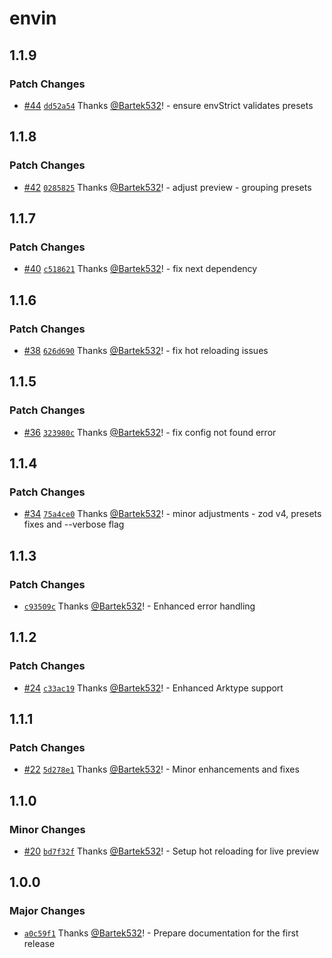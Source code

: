 # envin

## 1.1.9

### Patch Changes

- [#44](https://github.com/turbostarter/envin/pull/44) [`dd52a54`](https://github.com/turbostarter/envin/commit/dd52a541db6010ff33d10bb04cca15fa47b4ed5d) Thanks [@Bartek532](https://github.com/Bartek532)! - ensure envStrict validates presets

## 1.1.8

### Patch Changes

- [#42](https://github.com/turbostarter/envin/pull/42) [`0285825`](https://github.com/turbostarter/envin/commit/028582545272ec71bf513e814d800b07782b97bc) Thanks [@Bartek532](https://github.com/Bartek532)! - adjust preview - grouping presets

## 1.1.7

### Patch Changes

- [#40](https://github.com/turbostarter/envin/pull/40) [`c518621`](https://github.com/turbostarter/envin/commit/c518621f4d0dc5b60abdc61656eb10176db28707) Thanks [@Bartek532](https://github.com/Bartek532)! - fix next dependency

## 1.1.6

### Patch Changes

- [#38](https://github.com/turbostarter/envin/pull/38) [`626d690`](https://github.com/turbostarter/envin/commit/626d690a72fa55a1f717644ea482f1490884df48) Thanks [@Bartek532](https://github.com/Bartek532)! - fix hot reloading issues

## 1.1.5

### Patch Changes

- [#36](https://github.com/turbostarter/envin/pull/36) [`323980c`](https://github.com/turbostarter/envin/commit/323980cb33d8ef48a6b9386ba1fd0d0d5bf48387) Thanks [@Bartek532](https://github.com/Bartek532)! - fix config not found error

## 1.1.4

### Patch Changes

- [#34](https://github.com/turbostarter/envin/pull/34) [`75a4ce0`](https://github.com/turbostarter/envin/commit/75a4ce097262c2f661c984246419abef60c2e302) Thanks [@Bartek532](https://github.com/Bartek532)! - minor adjustments - zod v4, presets fixes and --verbose flag

## 1.1.3

### Patch Changes

- [`c93509c`](https://github.com/turbostarter/envin/commit/c93509c573fdacc24d0be541b2339e3ef6f76ebe) Thanks [@Bartek532](https://github.com/Bartek532)! - Enhanced error handling

## 1.1.2

### Patch Changes

- [#24](https://github.com/turbostarter/envin/pull/24) [`c33ac19`](https://github.com/turbostarter/envin/commit/c33ac1940469bcd437b4665b1ac27c2d46509c15) Thanks [@Bartek532](https://github.com/Bartek532)! - Enhanced Arktype support

## 1.1.1

### Patch Changes

- [#22](https://github.com/turbostarter/envin/pull/22) [`5d278e1`](https://github.com/turbostarter/envin/commit/5d278e16b0ad7557c021bfd445ce0527727125c2) Thanks [@Bartek532](https://github.com/Bartek532)! - Minor enhancements and fixes

## 1.1.0

### Minor Changes

- [#20](https://github.com/turbostarter/envin/pull/20) [`bd7f32f`](https://github.com/turbostarter/envin/commit/bd7f32fd796af56ffa0bdb986c681a9c9d41a8d3) Thanks [@Bartek532](https://github.com/Bartek532)! - Setup hot reloading for live preview

## 1.0.0

### Major Changes

- [`a0c59f1`](https://github.com/turbostarter/envin/commit/a0c59f1a12f8ad08096fcb68548cae7c622e8acf) Thanks [@Bartek532](https://github.com/Bartek532)! - Prepare documentation for the first release
